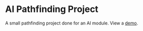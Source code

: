 # AI Pathfinding Project

A small pathfinding project done for an AI module. View a
[demo](https://volatilethunk.com/theme/projects/ai-pathfinding-project/index.htm).
